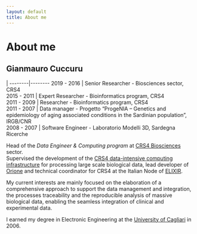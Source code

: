 ```yaml
---
layout: default
title: About me
---
```

# About me

## Gianmauro Cuccuru

   | 
--------|-------- 
2019 - 2016 | Senior Researcher - Biosciences sector, CRS4  
2015 - 2011 | Expert Researcher - Bioinformatics program, CRS4  
2011 - 2009 | Researcher - Bioinformatics program, CRS4  
2011 - 2007 | Data manager - Progetto “ProgeNIA – Genetics and epidemiology of aging associated conditions in the Sardinian population”, IRGB/CNR  
2008 - 2007 | Software Engineer - Laboratorio Modelli 3D, Sardegna Ricerche  


Head of the *Data Engineer & Computing program* at [CRS4 Biosciences](http://www.crs4.it/research/biosciences/) sector.  
Supervised the development of the [CRS4 data-intensive computing infrastructure](http://next.crs4.it) for processing large scale biological data, lead developer of [Orione](/projects/orione) and technical coordinator for CRS4 at the Italian Node of [ELIXIR](http://elixir-italy.org/en).

My current interests are mainly focused on the elaboration of a comprehensive
 approach to support the data management and  integration, the processes 
 traceability and the reproducible analysis of massive biological data, 
 enabling the seamless integration of clinical and experimental data.

I earned my degree in Electronic Engineering at the [University of Cagliari](https://www.unica.it) in 2006.

